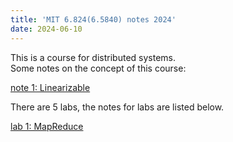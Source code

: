 ```yaml
---
title: 'MIT 6.824(6.5840) notes 2024'
date: 2024-06-10
---
```


This is a course for distributed systems.  
Some notes on the concept of this course:

[note 1: Linearizable](./note1_linearizable.md)


There are 5 labs, the notes for labs are listed below.

[lab 1: MapReduce](./lab1.md)
